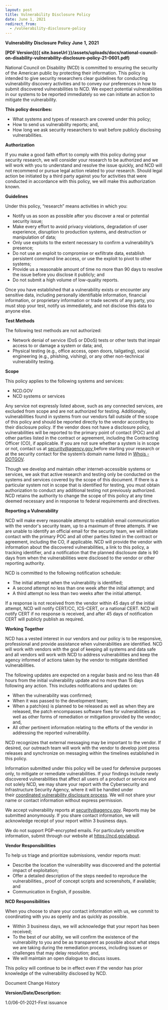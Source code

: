 ```yaml
---
layout: post
title: Vulnerability Disclosure Policy
date: June 1, 2021
redirect_from:
  - /vulnerability-disclosure-policy
---
```

**Vulnerability** **Disclosure** **Policy** **June** **1,** **2021**

**[PDF Version]({{ site.baseUrl }}/assets/uploads/docs/national-council-on-disability-vulnerability-disclosure-policy-21-0601.pdf)**

National Council on Disability (NCD) is committed to ensuring the security of the American public by protecting their information. This policy is intended to give security researchers clear guidelines for conducting vulnerability discovery activities and to convey our preferences in how to submit discovered vulnerabilities to NCD. We expect potential vulnerabilities in our systems to be reported immediately so we can initiate an action to mitigate the vulnerability.

**This policy describes:**

* What systems and types of research are covered under this policy;
* How to send us vulnerability reports; and,
* How long we ask security researchers to wait before publicly disclosing vulnerabilities.

**Authorization**

If you make a good faith effort to comply with this policy during your security research, we will consider your research to be authorized and we will work with you to understand and resolve the issue quickly, and NCD will not recommend or pursue legal action related to your research. Should legal action be initiated by a third party against you for activities that were conducted in accordance with this policy, we will make this authorization known.

**Guidelines**

Under this policy, “research” means activities in which you:

* Notify us as soon as possible after you discover a real or potential security issue;
* Make every effort to avoid privacy violations, degradation of user experience, disruption to production systems, and destruction or manipulation of data;
* Only use exploits to the extent necessary to confirm a vulnerability’s presence;
* Do not use an exploit to compromise or exfiltrate data, establish persistent command line access, or use the exploit to pivot to other systems;
* Provide us a reasonable amount of time no more than 90 days to resolve the issue before you disclose it publicly; and
* Do not submit a high volume of low-quality reports.

Once you have established that a vulnerability exists or encounter any sensitive data, including personally identifiable information, financial information, or proprietary information or trade secrets of any party, you must stop your test, notify us immediately, and not disclose this data to anyone else.

**Test Methods**

The following test methods are not authorized:

* Network denial of service (DoS or DDoS) tests or other tests that impair access to or damage a system or data; and,
* Physical testing (e.g., office access, open doors, tailgating), social engineering (e.g., phishing, vishing), or any other non-technical vulnerability testing.

**Scope**

This policy applies to the following systems and services:

* NCD.GOV
* NCD systems or services

Any service not expressly listed above, such as any connected services, are excluded from scope and are not authorized for testing. Additionally, vulnerabilities found in systems from our vendors fall outside of the scope of this policy and should be reported directly to the vendor according to their disclosure policy. If the vendor does not have a disclosure policy, vulnerabilities will be reported to the primary point of contact (POC) and all other parties listed in the contract or agreement, including the Contracting Officer (CO), if applicable. If you are not sure whether a system is in scope or not, contact us at [security@agency.gov ](mailto:security@agency.gov)before starting your research or at the security contact for the system’s domain name listed in [Whois - DOTGOV](https://domains.dotgov.gov/dotgov-web/registration/whois.xhtml?_m=3).

Though we develop and maintain other internet-accessible systems or services, we ask that active research and testing only be conducted on the systems and services covered by the scope of this document. If there is a particular system not in scope that is identified for testing, you must obtain authorization to conduct any additional testing not previously authorized. NCD retains the authority to change the scope of this policy at any time deemed necessary and in response to federal requirements and directives.

**Reporting a Vulnerability**

NCD will make every reasonable attempt to establish email communication with the vendor's security team, up to a maximum of three attempts. If we are unable to identify an official email for the security team, we will initiate contact with the primary POC and all other parties listed in the contract or agreement, including the CO, if applicable. NCD will provide the vendor with information about the discovered vulnerabilities, a link to this policy, a tracking identifier, and a notification that the planned disclosure date is 90 days from when the vulnerabilities were disclosed to the vendor or other reporting authority.

NCD is committed to the following notification schedule:

* The initial attempt when the vulnerability is identified;
* A second attempt no less than one week after the initial attempt; and
* A third attempt no less than two weeks after the initial attempt.

If a response is not received from the vendor within 45 days of the initial attempt, NCD will notify CERT/CC, ICS-CERT, or a national CERT. NCD will notify CERT if no response is received, and after 45 days of notification CERT will publicly publish as required.

**Working Together**

NCD has a vested interest in our vendors and our policy is to be responsive, professional and provide assistance when vulnerabilities are identified. NCD will work with vendors with the goal of keeping all systems and data safe and all vendors will work with NCD to address vulnerabilities and keep the agency informed of actions taken by the vendor to mitigate identified vulnerabilities.

The following updates are expected on a regular basis and no less than 48 hours from the initial vulnerability update and no more than 15 days following any action. This includes notifications and updates on:

* When the vulnerability was confirmed;
* When it was passed to the development team;
* When a patch(es) is planned to be released as well as when they are released, the patch encompasses software fixes for vulnerabilities as well as other forms of remediation or mitigation provided by the vendor; and,
* All other pertinent information relating to the efforts of the vendor in addressing the reported vulnerability.

NCD recognizes that external messaging may be important to the vendor. If desired, our outreach team will work with the vendor to develop joint press releases and synchronize on messaging within the timelines established in this policy.

Information submitted under this policy will be used for defensive purposes only, to mitigate or remediate vulnerabilities. If your findings include newly discovered vulnerabilities that affect all users of a product or service and not solely NCD, we may share your report with the Cybersecurity and Infrastructure Security Agency, where it will be handled under their [coordinated vulnerability disclosure process](https://www.cisa.gov/coordinated-vulnerability-disclosure-process). We will not share your name or contact information without express permission.

We accept vulnerability reports at [security@agency.gov](mailto:security@agency.gov). Reports may be submitted anonymously. If you share contact information, we will acknowledge receipt of your report within 3 business days.

We do not support PGP-encrypted emails. For particularly sensitive information, submit through our website at <https://ncd.gov/about>.

**Vendor Responsibilities**

To help us triage and prioritize submissions, vendor reports must:

* Describe the location the vulnerability was discovered and the potential impact of exploitation;
* Offer a detailed description of the steps needed to reproduce the vulnerabilities., proof of concept scripts and screenshots, if available; and
* Communication in English, if possible.

**NCD Responsibilities**

When you choose to share your contact information with us, we commit to coordinating with you as openly and as quickly as possible.

* Within 3 business days, we will acknowledge that your report has been received;
* To the best of our ability, we will confirm the existence of the vulnerability to you and be as transparent as possible about what steps we are taking during the remediation process, including issues or challenges that may delay resolution; and,
* We will maintain an open dialogue to discuss issues.

This policy will continue to be in effect even if the vendor has prior knowledge of the vulnerability disclosed by NCD.

Document Change History

**Version/Date/Description:**

1.0/06-01-2021-First issuance